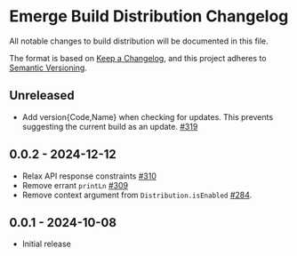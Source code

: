 # Emerge Build Distribution Changelog

All notable changes to build distribution will be documented in this file.

The format is based on [Keep a Changelog](https://keepachangelog.com/en/1.0.0/),
and this project adheres to [Semantic Versioning](https://semver.org/spec/v2.0.0.html).

## Unreleased

- Add version{Code,Name} when checking for updates. This prevents suggesting the current build as an update. [#319](https://github.com/EmergeTools/emerge-android/pull/319)

## 0.0.2 - 2024-12-12

- Relax API response constraints [#310](https://github.com/EmergeTools/emerge-android/pull/310)
- Remove errant `printLn` [#309](https://github.com/EmergeTools/emerge-android/pull/309)
- Remove context argument from `Distribution.isEnabled` [#284](https://github.com/EmergeTools/emerge-android/pull/284).

## 0.0.1 - 2024-10-08

- Initial release
